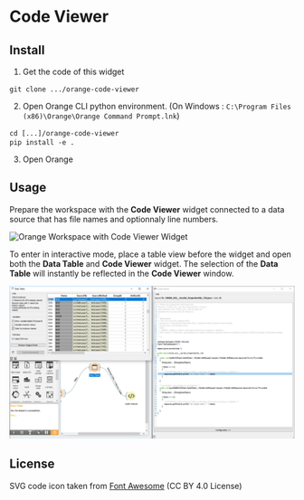# Code Viewer

## Install

1. Get the code of this widget 

```
git clone .../orange-code-viewer
```

2. Open Orange CLI python environment. (On Windows : `C:\Program Files (x86)\Orange\Orange Command Prompt.lnk`)

```
cd [...]/orange-code-viewer
pip install -e .
```

3. Open Orange

## Usage

Prepare the workspace with the **Code Viewer** widget connected to a data source that has file names and optionnaly line numbers.

![Orange Workspace with Code Viewer Widget](images/workspace.png)

To enter in interactive mode, place a table view before the widget and open both the **Data Table** and **Code Viewer** widget. The selection of the **Data Table** will instantly be reflected in the **Code Viewer** window.

![Orange Code Viewer Widget](images/workflow.png)


## License

SVG code icon taken from [Font Awesome](https://fontawesome.com/) (CC BY 4.0 License)
